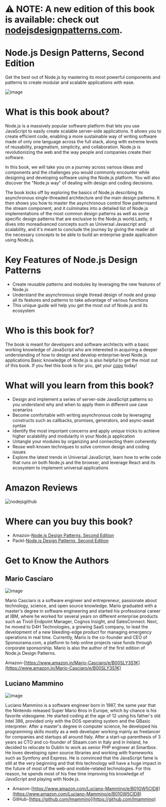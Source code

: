 # ⚠️ NOTE: A new edition of this book is available: check out [nodejsdesignpatterns.com](https://nodejsdesignpatterns.com).

# Node.js Design Patterns, Second Edition

Get the best out of Node.js by mastering its most powerful components and patterns to create modular and scalable applications with ease.

![image](https://user-images.githubusercontent.com/12148709/36581298-3ed2535c-1892-11e8-9021-394020c1cc20.png)

# What is this book about?

Node.js is a massively popular software platform that lets you use JavaScript to easily create scalable server-side applications. It allows you to create efficient code, enabling a more sustainable way of writing software made of only one language across the full stack, along with extreme levels of reusability, pragmatism, simplicity, and collaboration. Node.js is revolutionizing the web and the way people and companies create their software.

In this book, we will take you on a journey across various ideas and components and the challenges you would commonly encounter while designing and developing software using the Node.js platform. You will also discover the "Node.js way" of dealing with design and coding decisions.

The book kicks off by exploring the basics of Node.js describing its asynchronous single-threaded architecture and the main design patterns. It then shows you how to master the asynchronous control flow patternsand the stream component, and it culminates into a detailed list of Node.js implementations of the most common design patterns as well as some specific design patterns that are exclusive to the Node.js world.Lastly, it dives into moreadvanced concepts such as Universal Javascript and scalability, and it's meant to conclude the journey by giving the reader all the necessary concepts to be able to build an enterprise grade application using Node.js.

# Key Features of Node.js  Design Patterns

- Create reusable patterns and modules by leveraging the new features of Node.js 
-	Understand the asynchronous single thread design of node and grasp all its features and patterns to take advantage of various functions
-	This unique guide will help you get the most out of Node.js and its ecosystem

# Who is this book for?

The book is meant for developers and software architects with a basic working knowledge of JavaScript who are interested in acquiring a deeper understanding of how to design and develop enterprise-level Node.js applications.Basic knowledge of Node.js is also helpful to get the most out of this book. If you feel this book is for you, get your [copy](https://www.amazon.in/Node-js-Design-Patterns-server-side-applications-ebook/dp/B01D8HIIFU?tag=googinhydr18418-21) today!

# What will you learn from this book?

-	Design and implement a series of server-side JavaScript patterns so you understand why and when to apply them in different use case scenarios
-	Become comfortable with writing asynchronous code by leveraging constructs such as callbacks, promises, generators, and async-await syntax
-	Identify the most important concerns and apply unique tricks to achieve higher scalability and modularity in your Node.js application
-	Untangle your modules by organizing and connecting them coherently
-	Reuse well-known techniques to solve common design and coding issues
-	Explore the latest trends in Universal JavaScript, learn how to write code that runs on both Node.js and the browser, and leverage React and its ecosystem to implement universal applications

# Amazon Reviews
![nodejsgithub](https://user-images.githubusercontent.com/12148709/36580590-e1304a68-188e-11e8-8df3-a3c38ad1cc8c.PNG)

# Where can you buy this book?

- Amazon-[Node.js Design Patterns, Second Edition](https://www.amazon.com/Node-js-Design-Patterns-server-side-applications/dp/1785885588/ref=sr_1_2?ie=UTF8&qid=1519363614&sr=8-2&keywords=Node.js++Design+Patterns)
- Packt-[Node.js Design Patterns, Second Edition ](https://www.packtpub.com/web-development/nodejs-design-patterns-second-edition?utm_source=github&utm_medium=authorengagement&utm_campaign=9781785885587)

# Get to Know the Authors

## Mario Casciaro

![image](https://user-images.githubusercontent.com/12148709/36580840-f9f61770-188f-11e8-9bb4-ea8dc1686ff5.png)

Mario Casciaro is a software engineer and entrepreneur, passionate about technology, science, and open source knowledge. Mario graduated with a master's degree in software engineering and started his professional career at IBM, where he worked for several years on different enterprise products such as Tivoli Endpoint Manager, Cognos Insight, and SalesConnect. Next, he moved to D4H Technologies, a growing SaaS company, to lead the development of a new bleeding-edge product for managing emergency operations in real time. Currently, Mario is the co-founder and CEO of Sponsorama.com, a platform to help online projects raise funds through corporate sponsorship. Mario is also the author of the first edition of Node.js Design Patterns.

Amazon-[https://www.amazon.in/Mario-Casciaro/e/B00SLY3S1K](https://www.amazon.in/Mario-Casciaro/e/B00SLY3S1K)

## Luciano Mammino

![image](https://user-images.githubusercontent.com/12148709/36580846-fdd5aa54-188f-11e8-85b0-8591de71459e.png)

Luciano Mammino is a software engineer born in 1987, the same year that the Nintendo released Super Mario Bros in Europe, which by chance is his favorite videogame. He started coding at the age of 12 using his father's old Intel 386, provided only with the DOS operating system and the QBasic interpreter.
After a master's degree in computer science, he developed his programming skills mostly as a web developer working mainly as freelancer for companies and startups all around Italy. After a start-up parenthesis of 3 years as CTO and co-founder of Sbaam.com in Italy and in Ireland, he decided to relocate to Dublin to work as senior PHP engineer at Smartbox.
He loves developing open source libraries and working with frameworks such as Symfony and Express. He is convinced that the JavaScript fame is still at the very beginning and that this technology will have a huge impact in the future of most of the web-and mobile-related technologies. For this reason, he spends most of his free time improving his knowledge of JavaScript and playing with Node.js.

- Amazon-[https://www.amazon.com/Luciano-Mammino/e/B01GW5CID8](https://www.amazon.com/Luciano-Mammino/e/B01GW5CID8)
- GitHub-[https://github.com/lmammino](https://github.com/lmammino)
